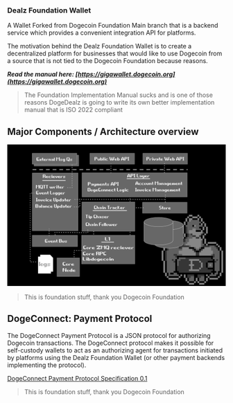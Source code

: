 ### Dealz Foundation Wallet 
A Wallet Forked from Dogecoin Foundation Main branch that is a backend service which provides a convenient integration API for platforms.

The motivation behind the Dealz Foundation Wallet is to create a decentralized platform for businesses that would like to use Dogecoin from a source that is not tied to the Dogecoin Foundation because reasons.

***Read the manual here: [https://gigawallet.dogecoin.org](https://gigawallet.dogecoin.org)***
> The Foundation Implementation Manual sucks and is one of those reasons
> DogeDealz is going to write its own better implementation manual that is ISO 2022 compliant

## Major Components / Architecture overview
![Major components of the GigaWallet / DogeConnect Project](/doc/gigawallet-components.png)
> This is foundation stuff, thank you Dogecoin Foundation
>

## DogeConnect: Payment Protocol
The DogeConnect Payment Protocol is a JSON protocol for authorizing Dogecoin transactions. The DogeConnect protocol makes it possible for self-custody wallets to act as an authorizing agent for transactions initiated by platforms using the Dealz Foundation Wallet (or other payment backends implementing the protocol). 

[DogeConnect Payment Protocol Specification 0.1](/doc/doge-connect.md)
> This is foundation stuff, thank you Dogecoin Foundation
